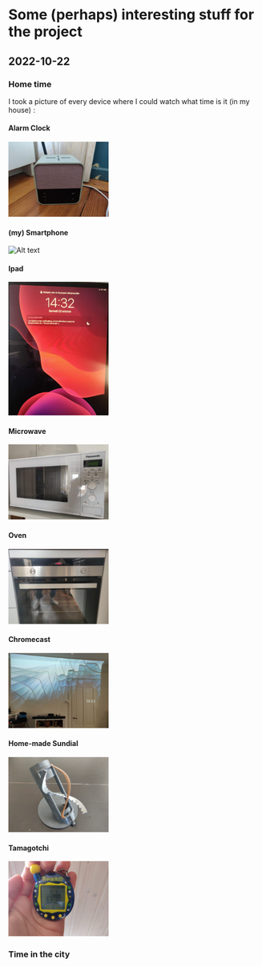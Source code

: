 # Some (perhaps) interesting stuff for the project

## 2022-10-22
### Home time
I took a picture of every device where I could watch what time is it (in my house) :
#### Alarm Clock
<img
  src="images/2022-10-22_alarmClock.jpg"
  alt="Alt text"
  title="Optional title"
  style="display: inline-block; margin: 0 auto; max-width: 200px">
#### (my) Smartphone
<img
  src="images/2022-10-22_smartphone.jpg"
  alt="Alt text"
  title="Optional title"
  style="display: inline-block; margin: 0 auto; max-width: 200px">
#### Ipad
<img
  src="images/2022-10-22_IPad.jpg"
  alt="Alt text"
  title="Optional title"
  style="display: inline-block; margin: 0 auto; max-width: 200px">
#### Microwave
<img
  src="images/2022-10-22_microwave.jpg"
  alt="Alt text"
  title="Optional title"
  style="display: inline-block; margin: 0 auto; max-width: 200px">

#### Oven
<img
  src="images/2022-10-22_oven.jpg"
  alt="Alt text"
  title="Optional title"
  style="display: inline-block; margin: 0 auto; max-width: 200px">
#### Chromecast
<img
  src="images/2022-10-22_chromecast.jpg"
  alt="Alt text"
  title="Optional title"
  style="display: inline-block; margin: 0 auto; max-width: 200px">
#### Home-made Sundial
<img
  src="images/2022-10-22_sundial.jpg"
  alt="Alt text"
  title="Optional title"
  style="display: inline-block; margin: 0 auto; max-width: 200px">
#### Tamagotchi
<img
  src="images/2022-10-22_tamagotchi.jpg"
  alt="Alt text"
  title="Optional title"
  style="display: inline-block; margin: 0 auto; max-width: 200px">
### Time in the city